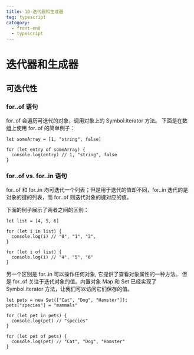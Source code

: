 ```yaml
---
title: 10-迭代器和生成器
tag: typescript
catogory:
  - front-end
  - typescript
---
```


# 迭代器和生成器

## 可迭代性

### for..of 语句

for..of 会遍历可迭代的对象，调用对象上的 Symbol.iterator 方法。 下面是在数组上使用 for..of 的简单例子：

```
let someArray = [1, "string", false]

for (let entry of someArray) {
  console.log(entry) // 1, "string", false
}
```

### for..of vs. for..in 语句

for..of 和 for..in 均可迭代一个列表；但是用于迭代的值却不同，for..in 迭代的是对象的键的列表，而 for..of 则迭代对象的键对应的值。

下面的例子展示了两者之间的区别：

```
let list = [4, 5, 6]

for (let i in list) {
  console.log(i) // "0", "1", "2",
}

for (let i of list) {
  console.log(i) // "4", "5", "6"
}
```

另一个区别是 for..in 可以操作任何对象, 它提供了查看对象属性的一种方法。 但是 for..of 关注于迭代对象的值。内置对象 Map 和 Set 已经实现了 Symbol.iterator 方法，让我们可以访问它们保存的值。

```
let pets = new Set(["Cat", "Dog", "Hamster"]);
pets["species"] = "mammals"

for (let pet in pets) {
  console.log(pet) // "species"
}

for (let pet of pets) {
  console.log(pet) // "Cat", "Dog", "Hamster"
}
```

